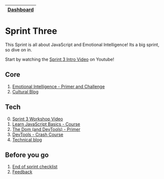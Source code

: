 [Dashboard](../README.md)|
---|

# Sprint Three 

This Sprint is all about JavaScript and Emotional Intelligence! Its a big sprint, so dive on in. 

Start by watching the [Sprint 3 Intro Video](https://www.youtube.com/watch?v=jZQJ2k_4ypY) on Youtube!

## Core 
1. [Emotional Intelligence - Primer and Challenge](core-emotional-intelligence.md)    
2. [Cultural Blog](core-eq-cultural-blog.md)   

## Tech
0. [Sprint 3 Workshop Video](https://www.youtube.com/watch?v=6ukSefb0ikg) 
1. [Learn JavaScript Basics - Course](js-basics-course.md)    
2. [The Dom (and DevTools) - Primer](js-dom-primer.md)  
3. [DevTools - Crash Course](js-devtools-tutorial.md)  
4. [Technical blog](blog-sprint3-technical.md)   
  
## Before you go 
1. [End of sprint checklist](end-of-sprint-3-checklist.md)
2. [Feedback](../resources/feedback.md)  


